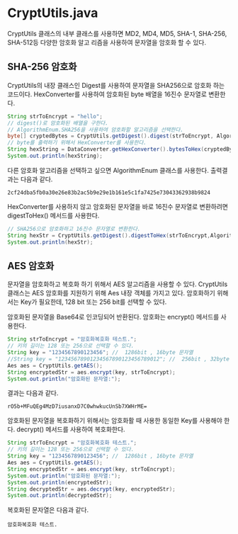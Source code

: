 # CryptUtils.java

CryptUtils 클래스의 내부 클래스를 사용하면 MD2, MD4, MD5, SHA-1, SHA-256, SHA-512등 다양한 암호화 알고 리즘을 사용하여 문자열을 암호화 할 수 있다.

## SHA-256 암호화

CryptUtils의 내장 클래스인 Digest를 사용하여 문자열을 SHA256으로 암호화 하는 코드이다. HexConverter를 사용하여 암호화된 byte 배열을 16진수 문자열로 변환한다.

```java
String strToEncrypt = "hello";
// digest()로 암호화된 배열을 구한다.
// AlgorithmEnum.SHA256을 사용하여 암호화할 알고리즘을 선택한다.
byte[] cryptedBytes = CryptUtils.getDigest().digest(strToEncrypt, AlgorithmEnum.SHA256);
// byte를 출력하기 위해서 HexConverter를 사용한다.
String hexString = DataConverter.getHexConverter().bytesToHex(cryptedBytes);
System.out.println(hexString);
```

다른 암호화 알고리즘을 선택하고 싶으면 AlgorithmEnum 클래스를 사용한다. 출력결과는 다음과 같다.

```shell
2cf24dba5fb0a30e26e83b2ac5b9e29e1b161e5c1fa7425e73043362938b9824
```

HexConverter를 사용하지 않고 암호화된 문자열을 바로 16진수 문자열로 변환하려면 digestToHex() 메서드를 사용한다.

```java
// SHA256으로 암호화하고 16진수 문자열로 변환한다.
String hexStr = CryptUtils.getDigest().digestToHex(strToEncrypt,AlgorithmEnum.SHA256);
System.out.println(hexStr);
```

## AES 암호화

문자열을 암호화하고 복호화 하기 위해서 AES 알고리즘을 사용할 수 있다. CryptUtils 클래스는 AES 암호화를 지원하기 위해 Aes 내장 객체를 가지고 있다. 암호화하기 위해서는 Key가 필요한데, 128 bit 또는 256 bit를 선택할 수 있다.

암호화된 문자열을 Base64로 인코딩되어 반환된다. 암호화는 encrypt() 메서드를 사용한다.

```java
String strToEncrypt = "암호화복호화 테스트.";
// 키의 길이는 128 또는 256으로 선택할 수 있다. 
String key = "1234567890123456"; //  1286bit , 16byte 문자열
//String key = "12345678901234567890123456789012"; //  256bit , 32byte 문자열
Aes aes = CryptUtils.getAES();
String encryptedStr = aes.encrypt(key, strToEncrypt);
System.out.println("암호화된 문자열:");
```

결과는 다음과 같다.

```shell
rO5b+MFuQEg4MzD7iusanxD7C0whwkucUnSb7XWHrME=
```

암호화된 문자열을 복호화하기 위해서는 암호화활 때 사용한 동일한 Key를 사용해야 한다. decrypt() 메서드를 사용하여 복호화한다.

```java
String strToEncrypt = "암호화복호화 테스트.";
// 키의 길이는 128 또는 256으로 선택할 수 있다. 
String key = "1234567890123456"; //  1286bit , 16byte 문자열
Aes aes = CryptUtils.getAES();
String encryptedStr = aes.encrypt(key, strToEncrypt);
System.out.println("암호화된 문자열:");
System.out.println(encryptedStr);
String decryptedStr = aes.decrypt(key, encryptedStr);
System.out.println(decryptedStr);
```

복호화된 문자열은 다음과 같다.

```shell
암호화복호화 테스트.
```
